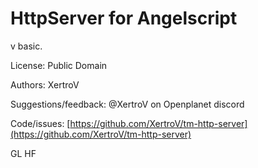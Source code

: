 # HttpServer for Angelscript

v basic.

License: Public Domain

Authors: XertroV

Suggestions/feedback: @XertroV on Openplanet discord

Code/issues: [https://github.com/XertroV/tm-http-server](https://github.com/XertroV/tm-http-server)

GL HF
